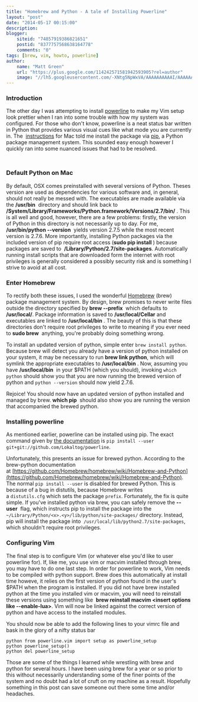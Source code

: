 ```yaml
---
title: "Homebrew and Python - A tale of Installing Powerline"
layout: "post"
date: "2014-05-17 00:15:00"
description: 
blogger:
    siteid: "74857919386821651"
    postid: "8377757568638164778"
    comments: "0"
tags: [brew, vim, howto, powerline]
author: 
    name: "Matt Green"
    url: "https://plus.google.com/114242571581942593905?rel=author"
    image: "//lh5.googleusercontent.com/-XNtg5NpWxVA/AAAAAAAAAAI/AAAAAAAAAMo/P-xg9PWMok4/s512-c/photo.jpg"
---
```


### Introduction
The other day I was attempting to install [powerline](https://github.com/Lokaltog/powerline) to make my Vim setup look prettier when I ran into some trouble with how my system was configured. For those who don't know, powerline is a neat status bar written in Python that provides various visual cues like what mode you are currently in. The  [instructions](https://powerline.readthedocs.org/en/latest/installation/osx.html#installation-osx) for Mac told me install the package via [pip](https://pypi.python.org/pypi/pip), a Python package management system. This sounded easy enough however I quickly ran into some nuanced issues that had to be resolved.


<img border="0" height="10" src="https://raw.github.com/Lokaltog/powerline/develop/docs/source/_static/img/pl-mode-normal.png" width="400">


### Default Python on Mac

By default, OSX comes preinstalled with several versions of Python. Theses version are used as dependencies for various software and, in general, should not really be messed with. The executables are made available via the **/usr/bin**  directory and should link back to **/System/Library/Frameworks/Python.framework/Versions/2.7/bin/** . This is all well and good, however, there are a few problems: firstly, the version of Python in this directory is not necessarily up to day. For me, **/usr/bin/python --version**  yields version 2.7.5 while the most recent version is 2.7.6. More importantly, installing Python packages via the included version of pip require root access (**sudo pip install <package name>**) because packages are saved to  **/Library/Python/2.7/site-packages**. Automatically running install scripts that are downloaded form the internet with root privileges is generally considered a possibly security risk and is something I strive to avoid at all cost.


### Enter Homebrew

To rectify both these issues, I used the wonderful [Homebrew](http://brew.sh/) (brew) package management system. By design, brew promises to never write files outside the directory specified by **brew --prefix**  which defaults to **/usr/local/**. Package information is saved to **/usr/local/Cellar** and executables are linked to **/usr/local/bin** . The beauty of this is that these directories don't require root privileges to write to meaning if you ever need to **sudo brew**  anything, you're probably doing something wrong.

To install an updated version of python, simple enter `brew install python`. Because brew will detect you already have a version of python installed on your system, it may be necessary to run **brew link python**, which will symlink the appropriate executables to **/usr/local/bin** . Now, assuming you have **/usr/local/bin**  in your $PATH (which you should), invoking `which python` should show you that you are now running the brewed version of python and `python --version` should now yield 2.7.6.


Rejoice! You should now have an updated version of python installed and managed by brew. **which pip**  should also show you are running the version that accompanied the brewed python.


### Installing powerline

As mentioned earlier, powerline can be installed using pip. The exact command given by [the documentation](https://powerline.readthedocs.org/en/latest/installation/osx.html#installation-osx) is `pip install --user git+git://github.com/Lokaltog/powerline`.

Unfortunately, this presents an issue for brewed python. According to the brew-python documentation at [https://github.com/Homebrew/homebrew/wiki/Homebrew-and-Python](https://github.com/Homebrew/homebrew/wiki/Homebrew-and-Python). The normal `pip install --user` is disabled for brewed Python. This is because of a bug in distutils, because Homebrew writes a `distutils.cfg` which sets the package `prefix`. Fortunately, the fix is quite simple. If you've installed python via brew, you can safely remove the **--user**  flag, which instructs pip to install the package into the `~/Library/Python/<x>.<y>/lib/python/site-packages/` directory. Instead, pip will install the package into  `/usr/local/lib/python2.7/site-packages`, which shouldn't require root privileges.


### Configuring Vim

The final step is to configure Vim (or whatever else you'd like to user powerline for). If, like me, you use vim or macvim installed through brew, you may have to do one last step. In order for powerline to work, Vim needs to be compiled with python support. Brew does this automatically at install time howeve, it relies on the first version of python found in the user's $PATH when the program is installed. If you did not have brew installed python at the time you installed vim or macvim, you will need to reinstall these versions using something like  **brew reinstall macvim <insert options like --enable-lua>**. Vim will now be linked against the correct version of python and have access to the installed modules.


You should now be able to add the following lines to your vimrc file and bask in the glory of a nifty status bar
```
python from powerline.vim import setup as powerline_setup
python powerline_setup()
python del powerline_setup
```

Those are some of the things I learned while wrestling with brew and python for several hours. I have been using brew for a year or so prior to this without necessarily understanding some of the finer points of the system and no doubt had a lot of cruft on my machine as a result. Hopefully something in this post can save someone out there some time and/or headaches.
